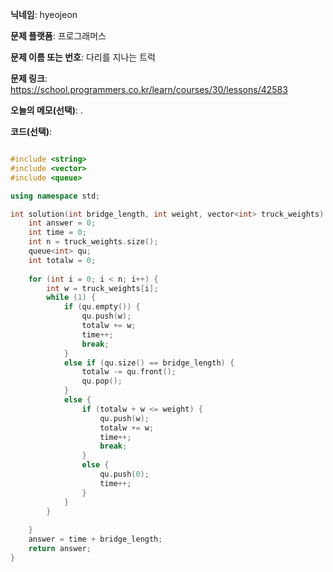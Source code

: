 **닉네임**: hyeojeon

**문제 플랫폼**: 프로그래머스

**문제 이름 또는 번호**: 다리를 지나는 트럭

**문제 링크**: https://school.programmers.co.kr/learn/courses/30/lessons/42583

**오늘의 메모(선택)**: .

**코드(선택)**:

```cpp

#include <string>
#include <vector>
#include <queue>

using namespace std;

int solution(int bridge_length, int weight, vector<int> truck_weights) {
    int answer = 0;
    int time = 0;
    int n = truck_weights.size();
    queue<int> qu;
    int totalw = 0;
    
    for (int i = 0; i < n; i++) {
        int w = truck_weights[i];
        while (1) {
            if (qu.empty()) {
                qu.push(w);
                totalw += w;
                time++;
                break;
            }
            else if (qu.size() == bridge_length) {
                totalw -= qu.front();
                qu.pop();
            }
            else {
                if (totalw + w <= weight) {
                    qu.push(w);
                    totalw += w;
                    time++;
                    break;
                } 
                else {
                    qu.push(0);
                    time++;
                }
            }
        }
        
    }
    answer = time + bridge_length;
    return answer;
}

```
